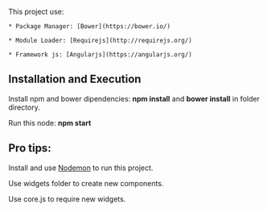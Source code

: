 
  This project use:
  
    * Package Manager: [Bower](https://bower.io/)
    
    * Module Loader: [Requirejs](http://requirejs.org/)
    
    * Framework js: [Angularjs](https://angularjs.org/)
    
## Installation and Execution
 
  Install npm and bower dipendencies: **npm install** and **bower install** in folder directory.
  
  Run this node: **npm start**
 
## Pro tips:
 
  Install and use [Nodemon](https://nodemon.io/) to run this project.
  
  Use widgets folder to create new components.
  
  Use core.js to require new widgets. 

